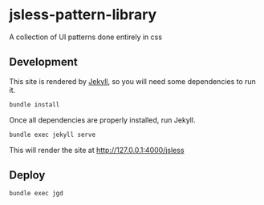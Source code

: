 # jsless-pattern-library
A collection of UI patterns done entirely in css

## Development

This site is rendered by [Jekyll](https://jekyllrb.com), so you will need some dependencies to run it.

```bash
bundle install
```

Once all dependencies are properly installed, run Jekyll.

```bash
bundle exec jekyll serve
```

 This will render the site at http://127.0.0.1:4000/jsless

 ## Deploy

 ```bash
bundle exec jgd
 ```
